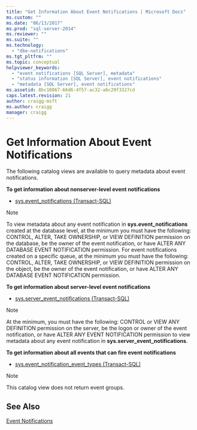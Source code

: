 ```yaml
---
title: "Get Information About Event Notifications | Microsoft Docs"
ms.custom: ""
ms.date: "06/13/2017"
ms.prod: "sql-server-2014"
ms.reviewer: ""
ms.suite: ""
ms.technology: 
  - "dbe-notifications"
ms.tgt_pltfrm: ""
ms.topic: conceptual
helpviewer_keywords: 
  - "event notifications [SQL Server], metadata"
  - "status information [SQL Server], event notifications"
  - "metadata [SQL Server], event notifications"
ms.assetid: 8bc10867-66d6-4f57-ac32-a6c29f3327cd
caps.latest.revision: 21
author: craigg-msft
ms.author: craigg
manager: craigg
---
```

# Get Information About Event Notifications
  The following catalog views are available to query metadata about event notifications.  
  
 **To get information about nonserver-level event notifications**  
  
-   [sys.event_notifications &#40;Transact-SQL&#41;](/sql/relational-databases/system-catalog-views/sys-event-notifications-transact-sql)  
  
> [!NOTE]  
>  To view metadata about any event notification in **sys.event_notifications** created at the database level, at the minimum you must have the following: CONTROL, ALTER, TAKE OWNERSHIP, or VIEW DEFINITION permission on the database, be the owner of the event notification, or have ALTER ANY DATABASE EVENT NOTIFICATION permission. For event notifications created on a specific queue, at the minimum you must have the following: CONTROL, ALTER, TAKE OWNERSHIP, or VIEW DEFINITION permission on the object, be the owner of the event notification, or have ALTER ANY DATABASE EVENT NOTIFICATION permission.  
  
 **To get information about server-level event notifications**  
  
-   [sys.server_event_notifications &#40;Transact-SQL&#41;](/sql/relational-databases/system-catalog-views/sys-server-event-notifications-transact-sql)  
  
> [!NOTE]  
>  At the minimum, you must have the following: CONTROL or VIEW ANY DEFINITION permission on the server, be the logon or owner of the event notification, or have ALTER ANY EVENT NOTIFICATION permission to view metadata about any event notification in **sys.server_event_notifications**.  
  
 **To get information about all events that can fire event notifications**  
  
-   [sys.event_notification_event_types &#40;Transact-SQL&#41;](/sql/relational-databases/system-catalog-views/sys-event-notification-event-types-transact-sql)  
  
> [!NOTE]  
>  This catalog view does not return event groups.  
  
## See Also  
 [Event Notifications](event-notifications.md)  
  
  
